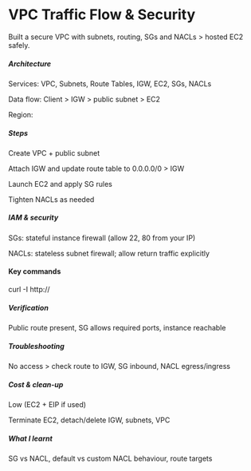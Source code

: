 # VPC Traffic Flow \& Security



Built a secure VPC with subnets, routing, SGs and NACLs > hosted EC2 safely. 



##### Architecture



Services: VPC, Subnets, Route Tables, IGW, EC2, SGs, NACLs



Data flow: Client > IGW > public subnet > EC2



Region: <your region>



##### Steps



Create VPC + public subnet



Attach IGW and update route table to 0.0.0.0/0 > IGW



Launch EC2 and apply SG rules



Tighten NACLs as needed



##### IAM \& security



SGs: stateful instance firewall (allow 22, 80 from your IP)



NACLs: stateless subnet firewall; allow return traffic explicitly



#### Key commands

curl -I http://<ec2-public-dns>



##### Verification



Public route present, SG allows required ports, instance reachable



##### Troubleshooting



No access > check route to IGW, SG inbound, NACL egress/ingress



##### Cost \& clean-up



Low (EC2 + EIP if used)



Terminate EC2, detach/delete IGW, subnets, VPC



##### What I learnt



SG vs NACL, default vs custom NACL behaviour, route targets

